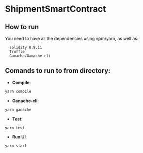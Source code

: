 # ShipmentSmartContract

## How to run

  You need to have all the dependencies using npm/yarn, as well as:
  
      solidity 0.8.11
      Truffle
      Ganache/Ganache-cli
      
## Comands to run to from directory:
  
  * <b>Compile</b>: 
  ```sh
  yarn compile
  ```
  * <b>Ganache-cli</b>:
  ```sh
  yarn ganache
  ``` 
  * <b>Test</b>: 
  ```sh
  yarn test
  ```
  * <b>Run UI</b>
   ```sh
  yarn start
  ```
